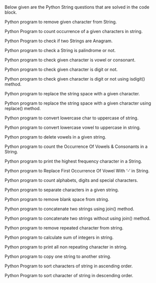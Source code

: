 Below given are the Python String questions that are solved in the code block.

Python program to remove given character from String.

Python Program to count occurrence of a given characters in string.

Python Program to check if two Strings are Anagram.

Python program to check a String is palindrome or not.

Python program to check given character is vowel or consonant.

Python program to check given character is digit or not.

Python program to check given character is digit or not using isdigit() method.

Python program to replace the string space with a given character.

Python program to replace the string space with a given character using replace() method.

Python program to convert lowercase char to uppercase of string.

Python program to convert lowercase vowel to uppercase in string.

Python program to delete vowels in a given string.

Python program to count the Occurrence Of Vowels & Consonants in a String.

Python program to print the highest frequency character in a String.

Python program to Replace First Occurrence Of Vowel With ‘-‘ in String.

Python program to count alphabets, digits and special characters.

Python program to separate characters in a given string.

Python program to remove blank space from string.

Python program to concatenate two strings using join() method.

Python program to concatenate two strings without using join() method.

Python program to remove repeated character from string.

Python program to calculate sum of integers in string.

Python program to print all non repeating character in string.

Python program to copy one string to another string.

Python Program to sort characters of string in ascending order.

Python Program to sort character of string in descending order.
